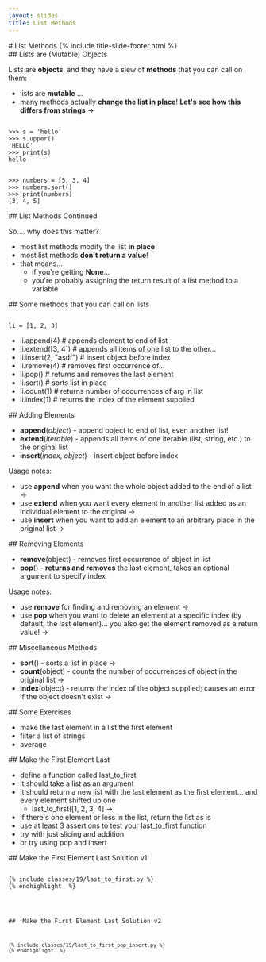 ```yaml
---
layout: slides
title: List Methods 
---
```

<section markdown="block" class="title-slide">
#  List Methods
{% include title-slide-footer.html %}
</section>

<section markdown="block">
##  Lists are (Mutable) Objects 

Lists are __objects__, and they have a slew of __methods__ that you can call on them: 

* lists are __mutable__ ... 
* many methods actually __change the list in place__!  __Let's see how this differs from strings__ &rarr;

<pre><code data-trim contenteditable>
>>> s = 'hello'
>>> s.upper()
'HELLO'
>>> print(s)
hello
</code></pre>
<pre><code data-trim contenteditable>
>>> numbers = [5, 3, 4]
>>> numbers.sort()
>>> print(numbers)
[3, 4, 5]
</code></pre>
</section>

<section markdown="block">
##  List Methods Continued

So.... why does this matter?

* most list methods modify the list __in place__
* most list methods __don't return a value__!
* that means... 
	* if you're getting __None__... 
	* you're probably assigning the return result of a list method to a variable

</section>



<section markdown="block">
##  Some methods that you can call on lists

<pre><code data-trim contenteditable>
li = [1, 2, 3]
</code></pre>

* li.append(4) # appends element to end of list
* li.extend([3, 4]) # appends all items of one list to the other...
* li.insert(2, "asdf") # insert object before index
* li.remove(4) # removes first occurrence of...
* li.pop() # returns and removes the last element
* li.sort() # sorts list in place
* li.count(1) # returns number of occurrences of arg in list
* li.index(1) # returns the index of the element supplied
</section>

<section markdown="block">
##  Adding Elements

* __append__(_object_) - append object to end of list, even another list! 
* __extend__(_iterable_) - appends all items of one iterable (list, string, etc.) to the original list
* __insert__(_index_, _object_) - insert object before index

Usage notes: 

* use __append__ when you want the whole object added to the end of a list &rarr;
* use __extend__ when you want every element in another list added as an individual element to the original &rarr;
* use __insert__ when you want to add an element to an arbitrary place in the original list &rarr;
</section>

<section markdown="block">
##  Removing Elements

* __remove__(object) - removes first occurrence of object in list
* __pop__() - __returns and removes__ the last element, takes an optional argument to specify index

Usage notes:

* use __remove__  for finding and removing an element &rarr;
* use __pop__ when you want to delete an element at a specific index (by default, the last element)... you also get the element removed as a return value! &rarr;
</section>

<section markdown="block">
##  Miscellaneous Methods

* __sort__() - sorts a list in place &rarr;
* __count__(object) - counts the number of occurrences of object in the original list &rarr;
* __index__(object) - returns the index of the object supplied; causes an error if the object doesn't exist &rarr;

</section>

<section markdown="block">
##  Some Exercises

* make the last element in a list the first element
* filter a list of strings
* average
</section>

<section markdown="block">
##  Make the First Element Last

* define a function called last_to_first
* it should take a list as an argument
* it should return a new list with the last element as the first element... and every element shifted up one 
	* last_to_first([1, 2, 3, 4] &rarr;
* if there's one element or less in the list, return the list as is
* use at least 3 assertions to test your last_to_first function
* try with just slicing and addition
* or try using pop and insert
</section>

<section markdown="block">
##  Make the First Element Last Solution v1

<pre><code data-trim contenteditable>
{% include classes/19/last_to_first.py %}
{% endhighlight  %}
</section>

<section markdown="block">
##  Make the First Element Last Solution v2

<pre><code data-trim contenteditable>
{% include classes/19/last_to_first_pop_insert.py %}
{% endhighlight  %}
</section>



<!--

<section markdown="block">
##  [Lists, Strings, and Random ](lists_strings_random.html)
</section>

-->
